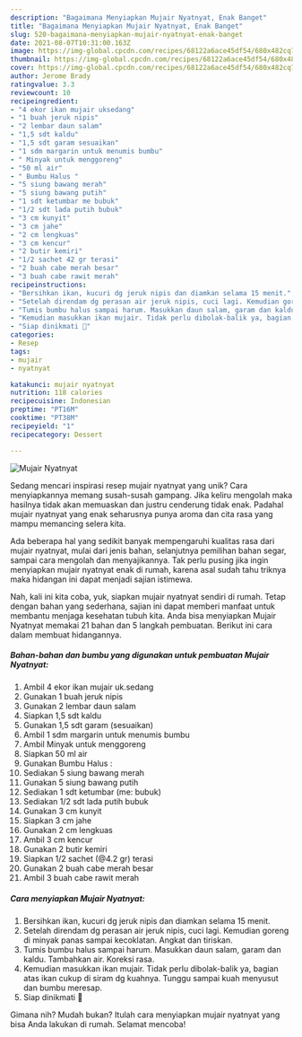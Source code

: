 ```yaml
---
description: "Bagaimana Menyiapkan Mujair Nyatnyat, Enak Banget"
title: "Bagaimana Menyiapkan Mujair Nyatnyat, Enak Banget"
slug: 520-bagaimana-menyiapkan-mujair-nyatnyat-enak-banget
date: 2021-08-07T10:31:00.163Z
image: https://img-global.cpcdn.com/recipes/68122a6ace45df54/680x482cq70/mujair-nyatnyat-foto-resep-utama.jpg
thumbnail: https://img-global.cpcdn.com/recipes/68122a6ace45df54/680x482cq70/mujair-nyatnyat-foto-resep-utama.jpg
cover: https://img-global.cpcdn.com/recipes/68122a6ace45df54/680x482cq70/mujair-nyatnyat-foto-resep-utama.jpg
author: Jerome Brady
ratingvalue: 3.3
reviewcount: 10
recipeingredient:
- "4 ekor ikan mujair uksedang"
- "1 buah jeruk nipis"
- "2 lembar daun salam"
- "1,5 sdt kaldu"
- "1,5 sdt garam sesuaikan"
- "1 sdm margarin untuk menumis bumbu"
- " Minyak untuk menggoreng"
- "50 ml air"
- " Bumbu Halus "
- "5 siung bawang merah"
- "5 siung bawang putih"
- "1 sdt ketumbar me bubuk"
- "1/2 sdt lada putih bubuk"
- "3 cm kunyit"
- "3 cm jahe"
- "2 cm lengkuas"
- "3 cm kencur"
- "2 butir kemiri"
- "1/2 sachet 42 gr terasi"
- "2 buah cabe merah besar"
- "3 buah cabe rawit merah"
recipeinstructions:
- "Bersihkan ikan, kucuri dg jeruk nipis dan diamkan selama 15 menit."
- "Setelah direndam dg perasan air jeruk nipis, cuci lagi. Kemudian goreng di minyak panas sampai kecoklatan. Angkat dan tiriskan."
- "Tumis bumbu halus sampai harum. Masukkan daun salam, garam dan kaldu. Tambahkan air. Koreksi rasa."
- "Kemudian masukkan ikan mujair. Tidak perlu dibolak-balik ya, bagian atas ikan cukup di siram dg kuahnya. Tunggu sampai kuah menyusut dan bumbu meresap."
- "Siap dinikmati 🥰"
categories:
- Resep
tags:
- mujair
- nyatnyat

katakunci: mujair nyatnyat 
nutrition: 118 calories
recipecuisine: Indonesian
preptime: "PT16M"
cooktime: "PT38M"
recipeyield: "1"
recipecategory: Dessert

---
```



![Mujair Nyatnyat](https://img-global.cpcdn.com/recipes/68122a6ace45df54/680x482cq70/mujair-nyatnyat-foto-resep-utama.jpg)

Sedang mencari inspirasi resep mujair nyatnyat yang unik? Cara menyiapkannya memang susah-susah gampang. Jika keliru mengolah maka hasilnya tidak akan memuaskan dan justru cenderung tidak enak. Padahal mujair nyatnyat yang enak seharusnya punya aroma dan cita rasa yang mampu memancing selera kita.

Ada beberapa hal yang sedikit banyak mempengaruhi kualitas rasa dari mujair nyatnyat, mulai dari jenis bahan, selanjutnya pemilihan bahan segar, sampai cara mengolah dan menyajikannya. Tak perlu pusing jika ingin menyiapkan mujair nyatnyat enak di rumah, karena asal sudah tahu triknya maka hidangan ini dapat menjadi sajian istimewa.




Nah, kali ini kita coba, yuk, siapkan mujair nyatnyat sendiri di rumah. Tetap dengan bahan yang sederhana, sajian ini dapat memberi manfaat untuk membantu menjaga kesehatan tubuh kita. Anda bisa menyiapkan Mujair Nyatnyat memakai 21 bahan dan 5 langkah pembuatan. Berikut ini cara dalam membuat hidangannya.

<!--inarticleads1-->

##### Bahan-bahan dan bumbu yang digunakan untuk pembuatan Mujair Nyatnyat:

1. Ambil 4 ekor ikan mujair uk.sedang
1. Gunakan 1 buah jeruk nipis
1. Gunakan 2 lembar daun salam
1. Siapkan 1,5 sdt kaldu
1. Gunakan 1,5 sdt garam (sesuaikan)
1. Ambil 1 sdm margarin untuk menumis bumbu
1. Ambil  Minyak untuk menggoreng
1. Siapkan 50 ml air
1. Gunakan  Bumbu Halus :
1. Sediakan 5 siung bawang merah
1. Gunakan 5 siung bawang putih
1. Sediakan 1 sdt ketumbar (me: bubuk)
1. Sediakan 1/2 sdt lada putih bubuk
1. Gunakan 3 cm kunyit
1. Siapkan 3 cm jahe
1. Gunakan 2 cm lengkuas
1. Ambil 3 cm kencur
1. Gunakan 2 butir kemiri
1. Siapkan 1/2 sachet (@4.2 gr) terasi
1. Gunakan 2 buah cabe merah besar
1. Ambil 3 buah cabe rawit merah




<!--inarticleads2-->

##### Cara menyiapkan Mujair Nyatnyat:

1. Bersihkan ikan, kucuri dg jeruk nipis dan diamkan selama 15 menit.
1. Setelah direndam dg perasan air jeruk nipis, cuci lagi. Kemudian goreng di minyak panas sampai kecoklatan. Angkat dan tiriskan.
1. Tumis bumbu halus sampai harum. Masukkan daun salam, garam dan kaldu. Tambahkan air. Koreksi rasa.
1. Kemudian masukkan ikan mujair. Tidak perlu dibolak-balik ya, bagian atas ikan cukup di siram dg kuahnya. Tunggu sampai kuah menyusut dan bumbu meresap.
1. Siap dinikmati 🥰




Gimana nih? Mudah bukan? Itulah cara menyiapkan mujair nyatnyat yang bisa Anda lakukan di rumah. Selamat mencoba!
